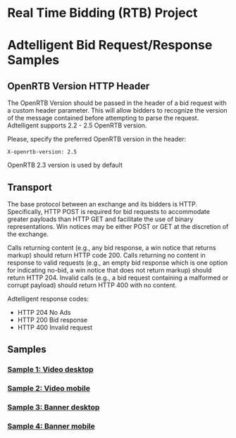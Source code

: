 # Real Time Bidding (RTB) Project 
# Adtelligent Bid Request/Response Samples

## OpenRTB Version HTTP Header
The OpenRTB Version should be passed in the header of a bid request with a custom header parameter. This will allow bidders to recognize the version of the message contained before attempting to parse the request.
Adtelligent supports 2.2 - 2.5 OpenRTB version.

Please, specify the preferred OpenRTB version in the header:
```$xslt
X-openrtb-version: 2.5
```

OpenRTB 2.3 version is used by default

## Transport
The base protocol between an exchange and its bidders is HTTP. Specifically, HTTP POST is required for bid requests to accommodate greater payloads than HTTP GET and facilitate the use of binary representations. Win notices may be either POST or GET at the discretion of the exchange.

Calls returning content (e.g., any bid response, a win notice that returns markup) should return HTTP code 200. Calls returning no content in response to valid requests (e.g., an empty bid response which is one option for indicating no-bid, a win notice that does not return markup) should return HTTP 204. Invalid calls (e.g., a bid request containing a malformed or corrupt payload) should return HTTP 400 with no content.

Adtelligent response codes:
- HTTP 204 No Ads
- HTTP 200 Bid response
- HTTP 400 Invalid request

## Samples
### [Sample 1: Video desktop](./video-desktop.md)

### [Sample 2: Video mobile](./video-mobile.md)

### [Sample 3: Banner desktop](./banner-desktop.md)

### [Sample 4: Banner mobile](./banner-mobile.md)


